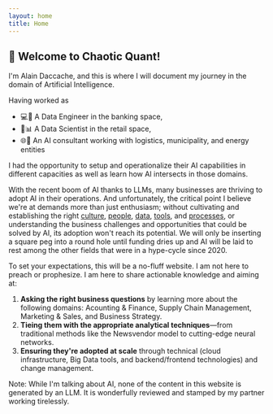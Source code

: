 ```yaml
---
layout: home
title: Home
---
```


## 👋 Welcome to Chaotic Quant!

I'm Alain Daccache, and this is where I will document my journey in the domain of Artificial Intelligence. 

Having worked as
* 💻🏦 A Data Engineer in the banking space,
* 🛒📊 A Data Scientist in the retail space, 
* 🌐🔋 An AI consultant working with logistics, municipality, and energy entities

I had the opportunity to setup and operationalize their AI capabilities in different capacities
as well as learn how AI intersects in those domains.

With the recent boom of AI thanks to LLMs, many businesses are thriving to adopt AI in their operations. And unfortunately, the 
critical point I believe we're at demands more than just enthusiasm; without cultivating and establishing the right <u>culture</u>, <u>people</u>, <u>data</u>, 
<u>tools</u>, and <u>processes</u>, or understanding the business challenges and opportunities that could be solved by AI, its adoption won't reach 
its potential. We will only be inserting a square peg into a round hole until funding dries up and AI will be laid to rest among the other fields that were in a hype-cycle
since 2020.

To set your expectations, this will be a no-fluff website. I am not here to preach or prophesize. I am here to share actionable knowledge and aiming at:
1. **Asking the right business questions** by learning more about the following domains: Acounting & Finance, Supply Chain Management, Marketing & Sales, and Business Strategy.
2. **Tieing them with the appropriate analytical techniques**—from traditional methods like the Newsvendor model to cutting-edge neural networks.
3. **Ensuring they're adopted at scale** through technical (cloud infrastructure, Big Data tools, and backend/frontend technologies) and change management.

Note: While I'm talking about AI, none of the content in this website is generated by an LLM. It is wonderfully reviewed and stamped by my partner working tirelessly.
